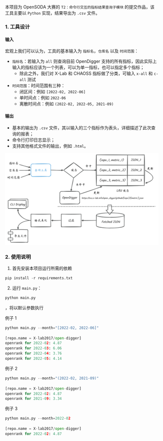 # 

本项目为 OpenSODA 大赛的 `T2：命令行交互的指标结果查询子模块` 的提交作品，该工具主要以 `Python` 实现，结果导出为 `.csv` 文件。

### 1. 工具设计



#### 输入
宏观上我们可以认为，工具的基本输入为 `指标名`，`仓库名` 以及 `时间范围`：
- `指标名`：若输入为 `all` 则查询目前 OpenDigger 支持的所有指标，因此实际上输入的指标应该为一个列表，可以为单一指标，也可以指定多个指标；
  - 除此之外，我们对 X-Lab 和 CHAOSS 指标做了分类，可输入 `x-all` 和 `c-all` 测试
- `时间范围`：时间范围有三种：
  - 闭区间：例如 `[2022-02, 2022-06]`
  - 单时间点：例如 `2022-06`
  - 离散时间点：例如 `(2022-02, 2022-05, 2021-09)`



#### 输出
- 基本的输出为 `.csv` 文件，其以输入的三个指标作为表头，详细描述了此次查询的报表；
- 命令行打印日志显示；
- 支持其他格式文件的输出，例如 `.html`。


![基本思想](png/queryowel-design.png)


### 2. 使用说明

1. 首先安装本项目运行所需的依赖
```python
pip install -r requirements.txt
```
2. 运行 `main.py`：
```python
python main.py 
```
，将以默认参数执行

例子 1

```python
python main.py --month="[2022-02, 2022-06]"

[repo.name = X-lab2017/open-digger]
openrank for 2022-02: 4.87
openrank for 2022-03: 6.06
openrank for 2022-04: 3.76
openrank for 2022-05: 4.14
```

例子 2
```python
python main.py --month="(2022-02, 2021-09)"

[repo.name = X-lab2017/open-digger]
openrank for 2022-02: 4.87
openrank for 2021-09: 3.34
```
例子 3
```python
python main.py --month=2022-02

[repo.name = X-lab2017/open-digger]
openrank for 2022-02: 4.87
```